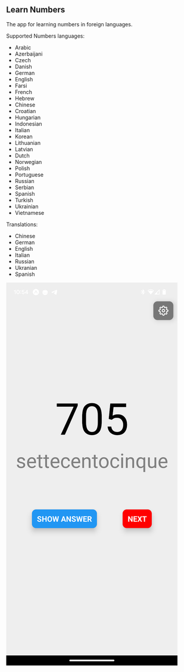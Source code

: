 ## Learn Numbers

The app for learning numbers in foreign languages.

Supported Numbers languages:

- Arabic
- Azerbaijani
- Czech
- Danish
- German
- English
- Farsi
- French
- Hebrew
- Chinese
- Croatian
- Hungarian
- Indonesian
- Italian
- Korean
- Lithuanian
- Latvian
- Dutch
- Norwegian
- Polish
- Portuguese
- Russian
- Serbian
- Spanish
- Turkish
- Ukrainian
- Vietnamese

Translations:

- Chinese
- German
- English
- Italian
- Russian
- Ukranian
- Spanish

![Screenshot](screenshot.png)
